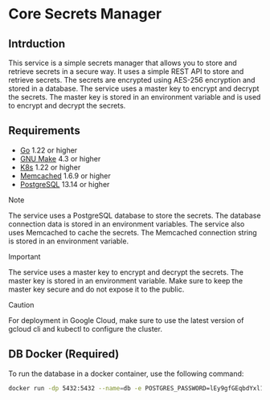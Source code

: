 # Core Secrets Manager

## Intrduction

This service is a simple secrets manager that allows you to store and retrieve secrets in a secure way. It uses a simple REST API to store and retrieve secrets. The secrets are encrypted using AES-256 encryption and stored in a database. The service uses a master key to encrypt and decrypt the secrets. The master key is stored in an environment variable and is used to encrypt and decrypt the secrets.

## Requirements

- [Go](go.dev/dl) 1.22 or higher
- [GNU Make](https://www.gnu.org/software/make/) 4.3 or higher
- [K8s](https://kubernetes.io/) 1.22 or higher
- [Memcached](https://memcached.org/) 1.6.9 or higher
- [PostgreSQL](https://www.postgresql.org/) 13.14 or higher

> [!NOTE]
> The service uses a PostgreSQL database to store the secrets. The database connection data is stored in an environment variables. The service also uses Memcached to cache the secrets. The Memcached connection string is stored in an environment variable.

> [!IMPORTANT]
> The service uses a master key to encrypt and decrypt the secrets. The master key is stored in an environment variable. Make sure to keep the master key secure and do not expose it to the public.

> [!CAUTION]
> For deployment in Google Cloud, make sure to use the latest version of gcloud cli and kubectl to configure the cluster.

## DB Docker (Required)

To run the database in a docker container, use the following command:
```bash
docker run -dp 5432:5432 --name=db -e POSTGRES_PASSWORD=lEy9gfGEqbdYxl1fWcqd -e POSTGRES_DB=vault -v ./vault-db:/var/lib/postgresql/data postgres:alpine
```